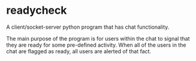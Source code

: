 # readycheck
A client/socket-server python program that has chat functionality.

The main purpose of the program is for users within the chat to signal that they are ready for some pre-defined activity.
When all of the users in the chat are flagged as ready, all users are alerted of that fact.
